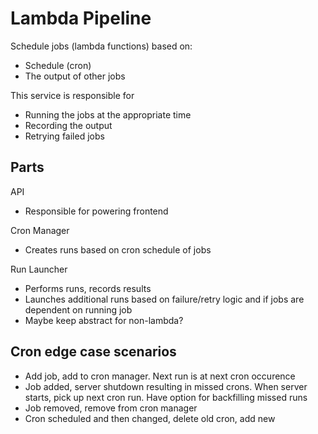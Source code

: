 # Lambda Pipeline

Schedule jobs (lambda functions) based on:
- Schedule (cron)
- The output of other jobs

This service is responsible for
- Running the jobs at the appropriate time
- Recording the output
- Retrying failed jobs

## Parts

API
- Responsible for powering frontend

Cron Manager
- Creates runs based on cron schedule of jobs

Run Launcher
- Performs runs, records results
- Launches additional runs based on failure/retry logic and if jobs are dependent on running job
- Maybe keep abstract for non-lambda?

## Cron edge case scenarios
- Add job, add to cron manager. Next run is at next cron occurence
- Job added, server shutdown resulting in missed crons. When server starts, pick up next cron run. Have option for backfilling missed runs
- Job removed, remove from cron manager
- Cron scheduled and then changed, delete old cron, add new
